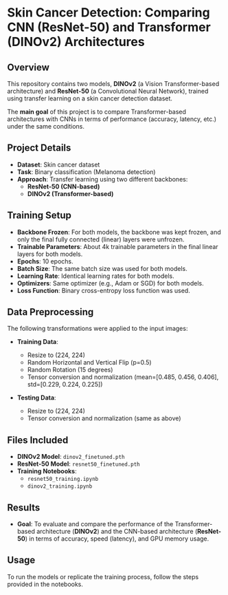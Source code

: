 # Skin Cancer Detection: Comparing CNN (ResNet-50) and Transformer (DINOv2) Architectures

## Overview
This repository contains two models, **DINOv2** (a Vision Transformer-based architecture) and **ResNet-50** (a Convolutional Neural Network), trained using transfer learning on a skin cancer detection dataset. 

The **main goal** of this project is to compare Transformer-based architectures with CNNs in terms of performance (accuracy, latency, etc.) under the same conditions.

## Project Details
- **Dataset**: Skin cancer dataset
- **Task**: Binary classification (Melanoma detection)
- **Approach**: Transfer learning using two different backbones:
  - **ResNet-50 (CNN-based)**
  - **DINOv2 (Transformer-based)**

## Training Setup
- **Backbone Frozen**: For both models, the backbone was kept frozen, and only the final fully connected (linear) layers were unfrozen.
- **Trainable Parameters**: About 4k trainable parameters in the final linear layers for both models.
- **Epochs**: 10 epochs.
- **Batch Size**: The same batch size was used for both models.
- **Learning Rate**: Identical learning rates for both models.
- **Optimizers**: Same optimizer (e.g., Adam or SGD) for both models.
- **Loss Function**: Binary cross-entropy loss function was used.

## Data Preprocessing
The following transformations were applied to the input images:

- **Training Data**:
  - Resize to (224, 224)
  - Random Horizontal and Vertical Flip (p=0.5)
  - Random Rotation (15 degrees)
  - Tensor conversion and normalization (mean=[0.485, 0.456, 0.406], std=[0.229, 0.224, 0.225])
  
- **Testing Data**:
  - Resize to (224, 224)
  - Tensor conversion and normalization (same as above)

## Files Included
- **DINOv2 Model**: `dinov2_finetuned.pth`
- **ResNet-50 Model**: `resnet50_finetuned.pth`
- **Training Notebooks**:
  - `resnet50_training.ipynb`
  - `dinov2_training.ipynb`

## Results
- **Goal**: To evaluate and compare the performance of the Transformer-based architecture (**DINOv2**) and the CNN-based architecture (**ResNet-50**) in terms of accuracy, speed (latency), and GPU memory usage.

## Usage
To run the models or replicate the training process, follow the steps provided in the notebooks.
